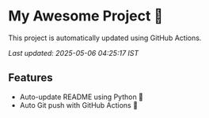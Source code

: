 # My Awesome Project 🚀

This project is automatically updated using GitHub Actions.

_Last updated: 2025-05-06 04:25:17 IST_

## Features
- Auto-update README using Python 🐍
- Auto Git push with GitHub Actions 🤖
